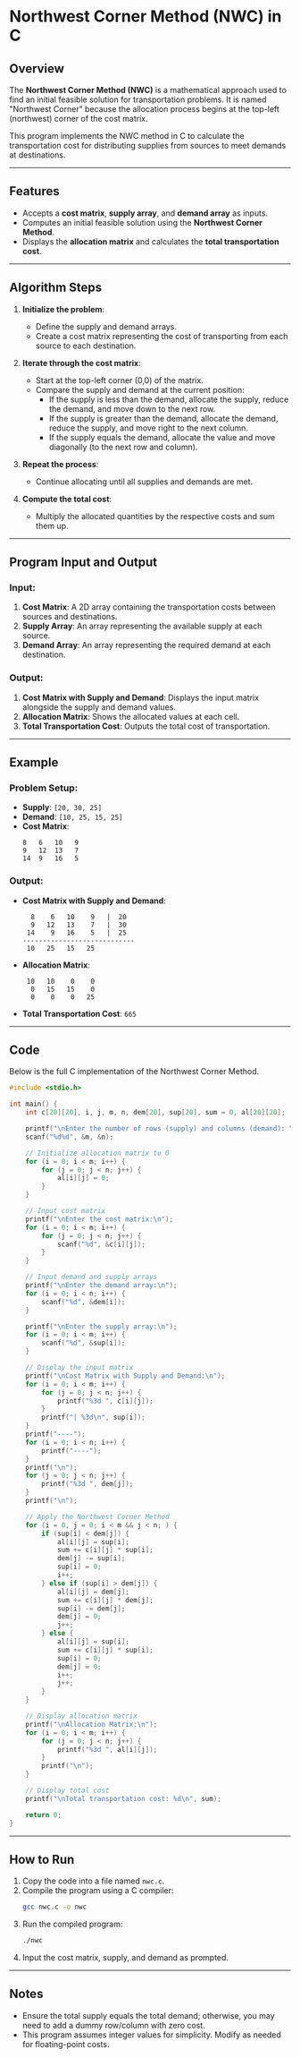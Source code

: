 # Northwest Corner Method (NWC) in C

## Overview

The **Northwest Corner Method (NWC)** is a mathematical approach used to find an initial feasible solution for transportation problems. It is named "Northwest Corner" because the allocation process begins at the top-left (northwest) corner of the cost matrix. 

This program implements the NWC method in C to calculate the transportation cost for distributing supplies from sources to meet demands at destinations.

---

## Features

- Accepts a **cost matrix**, **supply array**, and **demand array** as inputs.
- Computes an initial feasible solution using the **Northwest Corner Method**.
- Displays the **allocation matrix** and calculates the **total transportation cost**.

---

## Algorithm Steps

1. **Initialize the problem**:
   - Define the supply and demand arrays.
   - Create a cost matrix representing the cost of transporting from each source to each destination.

2. **Iterate through the cost matrix**:
   - Start at the top-left corner (0,0) of the matrix.
   - Compare the supply and demand at the current position:
     - If the supply is less than the demand, allocate the supply, reduce the demand, and move down to the next row.
     - If the supply is greater than the demand, allocate the demand, reduce the supply, and move right to the next column.
     - If the supply equals the demand, allocate the value and move diagonally (to the next row and column).

3. **Repeat the process**:
   - Continue allocating until all supplies and demands are met.

4. **Compute the total cost**:
   - Multiply the allocated quantities by the respective costs and sum them up.

---

## Program Input and Output

### Input:
1. **Cost Matrix**: A 2D array containing the transportation costs between sources and destinations.
2. **Supply Array**: An array representing the available supply at each source.
3. **Demand Array**: An array representing the required demand at each destination.

### Output:
1. **Cost Matrix with Supply and Demand**: Displays the input matrix alongside the supply and demand values.
2. **Allocation Matrix**: Shows the allocated values at each cell.
3. **Total Transportation Cost**: Outputs the total cost of transportation.

---

## Example

### Problem Setup:
- **Supply**: `[20, 30, 25]`
- **Demand**: `[10, 25, 15, 25]`
- **Cost Matrix**:
  ```
  8   6   10   9
  9   12  13   7
  14  9   16   5
  ```

### Output:
- **Cost Matrix with Supply and Demand**:
  ```
    8    6   10    9   |  20
    9   12   13    7   |  30
   14    9   16    5   |  25
  ----------------------------
   10   25   15   25
  ```

- **Allocation Matrix**:
  ```
   10   10    0    0
    0   15   15    0
    0    0    0   25
  ```

- **Total Transportation Cost**: `665`

---

## Code

Below is the full C implementation of the Northwest Corner Method.

```c
#include <stdio.h>

int main() {
    int c[20][20], i, j, m, n, dem[20], sup[20], sum = 0, al[20][20];

    printf("\nEnter the number of rows (supply) and columns (demand): ");
    scanf("%d%d", &m, &n);

    // Initialize allocation matrix to 0
    for (i = 0; i < m; i++) {
        for (j = 0; j < n; j++) {
            al[i][j] = 0;
        }
    }

    // Input cost matrix
    printf("\nEnter the cost matrix:\n");
    for (i = 0; i < m; i++) {
        for (j = 0; j < n; j++) {
            scanf("%d", &c[i][j]);
        }
    }

    // Input demand and supply arrays
    printf("\nEnter the demand array:\n");
    for (i = 0; i < n; i++) {
        scanf("%d", &dem[i]);
    }

    printf("\nEnter the supply array:\n");
    for (i = 0; i < m; i++) {
        scanf("%d", &sup[i]);
    }

    // Display the input matrix
    printf("\nCost Matrix with Supply and Demand:\n");
    for (i = 0; i < m; i++) {
        for (j = 0; j < n; j++) {
            printf("%3d ", c[i][j]);
        }
        printf("| %3d\n", sup[i]);
    }
    printf("----");
    for (i = 0; i < n; i++) {
        printf("----");
    }
    printf("\n");
    for (j = 0; j < n; j++) {
        printf("%3d ", dem[j]);
    }
    printf("\n");

    // Apply the Northwest Corner Method
    for (i = 0, j = 0; i < m && j < n; ) {
        if (sup[i] < dem[j]) {
            al[i][j] = sup[i];
            sum += c[i][j] * sup[i];
            dem[j] -= sup[i];
            sup[i] = 0;
            i++;
        } else if (sup[i] > dem[j]) {
            al[i][j] = dem[j];
            sum += c[i][j] * dem[j];
            sup[i] -= dem[j];
            dem[j] = 0;
            j++;
        } else {
            al[i][j] = sup[i];
            sum += c[i][j] * sup[i];
            sup[i] = 0;
            dem[j] = 0;
            i++;
            j++;
        }
    }

    // Display allocation matrix
    printf("\nAllocation Matrix:\n");
    for (i = 0; i < m; i++) {
        for (j = 0; j < n; j++) {
            printf("%3d ", al[i][j]);
        }
        printf("\n");
    }

    // Display total cost
    printf("\nTotal transportation cost: %d\n", sum);

    return 0;
}
```

---

## How to Run

1. Copy the code into a file named `nwc.c`.
2. Compile the program using a C compiler:
   ```bash
   gcc nwc.c -o nwc
   ```
3. Run the compiled program:
   ```bash
   ./nwc
   ```
4. Input the cost matrix, supply, and demand as prompted.

---

## Notes

- Ensure the total supply equals the total demand; otherwise, you may need to add a dummy row/column with zero cost.
- This program assumes integer values for simplicity. Modify as needed for floating-point costs.

```
